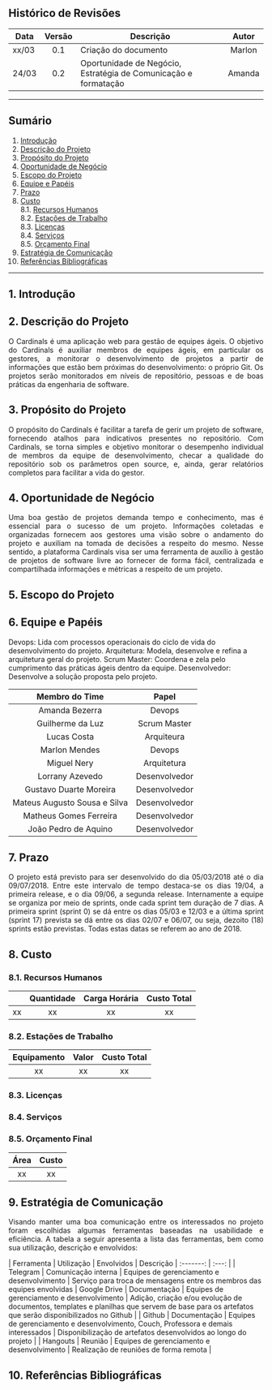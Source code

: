 ## Histórico de Revisões

| Data | Versão | Descrição | Autor |
| ---- | :----: | --------- | :---: |
| xx/03 | 0.1 | Criação do documento | Marlon |
| 24/03 | 0.2 | Oportunidade de Negócio, Estratégia de Comunicação e formatação | Amanda |

------------------------------------
## Sumário
1. [Introdução](#1-introdu%C3%A7%C3%A3o)
2. [Descrição do Projeto](#2-descri%C3%A7%C3%A3o-do-projeto)
3. [Propósito do Projeto](#3-propósito-do-projeto)
4. [Oportunidade de Negócio](#4-oportunidade-de-neg%C3%B3cio)
5. [Escopo do Projeto](#5-escopo-do-projeto)
6. [Equipe e Papéis](#6-equipe-e-pap%C3%A9is)
7. [Prazo](#7-prazo)
8. [Custo](#8-custo)                                        
  8.1. [Recursos Humanos](#recursos-humanos)                   
  8.2. [Estações de Trabalho](#estacoes-de-trabalho)                       
  8.3. [Licenças](#licencas)                               
  8.4. [Serviços](#servicos)                         
  8.5. [Orçamento Final](#orcamento-final)
9. [Estratégia de Comunicação](#9-estrat%C3%A9gia-de-comunica%C3%A7%C3%A3o)
10. [Referências Bibliográficas](#10-refer%C3%AAncias-bibliogr%C3%A1ficas)

------------------------------------

## 1. Introdução

## 2. Descrição do Projeto
<p align="justify">O Cardinals é uma aplicação web para gestão de equipes ágeis. O objetivo do Cardinals é auxiliar membros de equipes ágeis, em particular os gestores, a monitorar o desenvolvimento de projetos a partir de informações que estão bem próximas do desenvolvimento: o próprio Git. Os projetos serão monitorados em níveis de repositório, pessoas e de boas práticas da engenharia de software.</p>

## 3. Propósito do Projeto
<p align="justify">O propósito do Cardinals é facilitar a tarefa de gerir um projeto de software, fornecendo atalhos para indicativos presentes no repositório. Com Cardinals, se torna simples e objetivo monitorar o desempenho individual de membros da equipe de desenvolvimento, checar a qualidade do repositório sob os parâmetros open source, e, ainda, gerar relatórios completos para facilitar a vida do gestor.</p>

## 4. Oportunidade de Negócio
<p align="justify">Uma boa gestão de projetos demanda tempo e conhecimento, mas é essencial para o sucesso de um projeto. Informações coletadas e organizadas fornecem aos gestores uma visão sobre o andamento do projeto e auxiliam na tomada de decisões a respeito do mesmo. Nesse sentido, a plataforma Cardinals visa ser uma ferramenta de auxílio à gestão de projetos de software livre ao fornecer de forma fácil, centralizada e compartilhada informações e métricas a respeito de um projeto.</p>

## 5. Escopo do Projeto

## 6. Equipe e Papéis

Devops: Lida com processos operacionais do ciclo de vida do desenvolvimento do projeto.
Arquitetura: Modela, desenvolve e refina a arquitetura geral do projeto.
Scrum Master: Coordena e zela pelo cumprimento das práticas ágeis dentro da equipe.
Desenvolvedor: Desenvolve a solução proposta pelo projeto.

| Membro do Time | Papel |
| :-------: | :---: |
| Amanda Bezerra | Devops|
| Guilherme da Luz| Scrum Master|
| Lucas Costa| Arquiteura |
| Marlon Mendes| Devops |
| Miguel Nery| Arquitetura|
| Lorrany Azevedo| Desenvolvedor|
| Gustavo Duarte Moreira| Desenvolvedor|
| Mateus Augusto Sousa e Silva| Desenvolvedor|
| Matheus Gomes Ferreira| Desenvolvedor|
| João Pedro de Aquino  | Desenvolvedor|

## 7. Prazo

<p align="justify">O projeto está previsto para ser desenvolvido do dia 05/03/2018 até o dia 09/07/2018. Entre este intervalo de tempo destaca-se os dias 19/04, a primeira release, e o dia 09/06, a segunda release. Internamente a equipe se organiza por meio de sprints, onde cada sprint tem duração de 7 dias. A primeira sprint (sprint 0) se dá entre os dias 05/03 e 12/03 e a última sprint (sprint 17) prevista se dá entre os dias 02/07 e 06/07, ou seja, dezoito (18) sprints estão previstas. Todas estas datas se referem ao ano de 2018.</p>

## 8. Custo

### 8.1. Recursos Humanos <a name="recursos-humanos"></a>

|      | **Quantidade** | **Carga Horária** | **Custo Total** |
| :--: | :------------: | :---------------: | :-------------: |
| xx | xx | xx | xx |

### 8.2. Estações de Trabalho <a name="estacoes-de-trabalho"></a>

| **Equipamento** | **Valor** | **Custo Total** |
| :-------------: | :-------: | :-------------: |
| xx | xx | xx |

### 8.3. Licenças <a name="licencas"></a>

### 8.4. Serviços <a name="servicos"></a>

### 8.5. Orçamento Final <a name="orcamento-final"></a>

| **Área** | **Custo** |
| :------: | :-------: |
| xx | xx |

## 9. Estratégia de Comunicação
<p align="justify">Visando manter uma boa comunicação entre os interessados no projeto foram escolhidas algumas ferramentas baseadas na usabilidade e eficiência. A tabela a seguir apresenta a lista das ferramentas, bem como sua utilização, descrição e envolvidos:</p>

| Ferramenta | Utilização	| Envolvidos	| Descrição
| :-------: | :---: |
| Telegram | Comunicação interna | Equipes de gerenciamento e desenvolvimento | Serviço para troca de mensagens entre os membros das equipes envolvidas
| Google Drive | Documentação | Equipes de gerenciamento e desenvolvimento | Adição, criação e/ou evolução de documentos, templates e planilhas que servem de base para os artefatos que serão disponibilizados no Github |
| Github | Documentação | Equipes de gerenciamento e desenvolvimento, Couch, Professora e demais interessados | Disponibilização de artefatos desenvolvidos ao longo do projeto |
| Hangouts | Reunião | Equipes de gerenciamento e desenvolvimento | Realização de reuniões de forma remota |


## 10. Referências Bibliográficas
